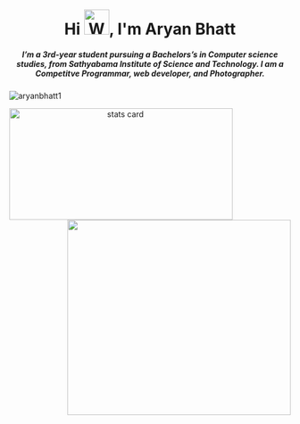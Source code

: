 <h1 align="center">Hi <img src="https://raw.githubusercontent.com/nixin72/nixin72/master/wave.gif" alt="Waving hand animated gif" height="45" width="45" />, I'm Aryan Bhatt</h1>
<h5 align="center">
I’m a 3rd-year student pursuing a Bachelors’s in Computer science studies, from Sathyabama Institute of Science and Technology. I am a Competitve Programmar, web developer, and Photographer. 
</h5>
<p align="left"> <img src="https://komarev.com/ghpvc/?username=aryanbhatt1&color=blue" alt="aryanbhatt1" /> </p>
<p>
  <a align= "center" href="https://github.com/aryanbhatt1">
    <img alt= "stats card" height="200px" width="400" src="https://github-readme-streak-stats.herokuapp.com?user=aryanbhatt1&theme=github-dark&date_format=M%20j%5B%2C%20Y%5D">
    <img align="right" height="350" width="400" src="https://cdn.dribbble.com/users/1040983/screenshots/6059534/media/319fb5c9e79a04beae49ca434b78243b.png?compress=1&resize=400x300" /> </a>
</p>
